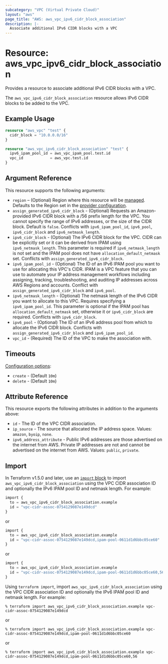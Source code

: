 ```yaml
---
subcategory: "VPC (Virtual Private Cloud)"
layout: "aws"
page_title: "AWS: aws_vpc_ipv6_cidr_block_association"
description: |-
  Associate additional IPv6 CIDR blocks with a VPC
---
```


# Resource: aws_vpc_ipv6_cidr_block_association

Provides a resource to associate additional IPv6 CIDR blocks with a VPC.

The `aws_vpc_ipv6_cidr_block_association` resource allows IPv6 CIDR blocks to be added to the VPC.

## Example Usage

```terraform
resource "aws_vpc" "test" {
  cidr_block = "10.0.0.0/16"
}

resource "aws_vpc_ipv6_cidr_block_association" "test" {
  ipv6_ipam_pool_id = aws_vpc_ipam_pool.test.id
  vpc_id            = aws_vpc.test.id
}
```

## Argument Reference

This resource supports the following arguments:

* `region` – (Optional) Region where this resource will be [managed](https://docs.aws.amazon.com/general/latest/gr/rande.html#regional-endpoints). Defaults to the Region set in the [provider configuration](https://registry.terraform.io/providers/hashicorp/aws/latest/docs#aws-configuration-reference).
* `assign_generated_ipv6_cidr_block` - (Optional) Requests an Amazon-provided IPv6 CIDR block with a /56 prefix length for the VPC. You cannot specify the range of IPv6 addresses, or the size of the CIDR block. Default is `false`. Conflicts with `ipv6_ipam_pool_id`, `ipv6_pool`, `ipv6_cidr_block` and `ipv6_netmask_length`.
* `ipv6_cidr_block` - (Optional) The IPv6 CIDR block for the VPC. CIDR can be explicitly set or it can be derived from IPAM using `ipv6_netmask_length`. This parameter is required if `ipv6_netmask_length` is not set and the IPAM pool does not have `allocation_default_netmask` set. Conflicts with `assign_generated_ipv6_cidr_block`.
* `ipv6_ipam_pool_id` - (Optional) The ID of an IPv6 IPAM pool you want to use for allocating this VPC's CIDR. IPAM is a VPC feature that you can use to automate your IP address management workflows including assigning, tracking, troubleshooting, and auditing IP addresses across AWS Regions and accounts. Conflict with `assign_generated_ipv6_cidr_block` and `ipv6_pool`.
* `ipv6_netmask_length` - (Optional) The netmask length of the IPv6 CIDR you want to allocate to this VPC. Requires specifying a `ipv6_ipam_pool_id`. This parameter is optional if the IPAM pool has `allocation_default_netmask` set, otherwise it or `ipv6_cidr_block` are required. Conflicts with `ipv6_cidr_block`.
* `ipv6_pool` - (Optional) The  ID of an IPv6 address pool from which to allocate the IPv6 CIDR block. Conflicts with `assign_generated_ipv6_cidr_block` and `ipv6_ipam_pool_id`.
* `vpc_id` - (Required) The ID of the VPC to make the association with.

## Timeouts

[Configuration options](https://developer.hashicorp.com/terraform/language/resources/syntax#operation-timeouts):

- `create` - (Default `10m`)
- `delete` - (Default `10m`)

## Attribute Reference

This resource exports the following attributes in addition to the arguments above:

* `id` - The ID of the VPC CIDR association.
* `ip_source` - The source that allocated the IP address space. Values: `amazon`, `byoip`, `none`.
* `ipv6_address_attribute` - Public IPv6 addresses are those advertised on the internet from AWS. Private IP addresses are not and cannot be advertised on the internet from AWS. Values: `public`, `private`.

## Import

In Terraform v1.5.0 and later, use an [`import` block](https://developer.hashicorp.com/terraform/language/import) to import `aws_vpc_ipv6_cidr_block_association` using the VPC CIDR association ID and optionally the IPv6 IPAM pool ID and netmask length. For example:

```terraform
import {
  to = aws_vpc_ipv6_cidr_block_association.example
  id = "vpc-cidr-assoc-0754129087e149dcd"
}
```

or

```terraform
import {
  to = aws_vpc_ipv6_cidr_block_association.example
  id = "vpc-cidr-assoc-0754129087e149dcd,ipam-pool-0611d1d6bbc05ce60"
}
```

or

```terraform
import {
  to = aws_vpc_ipv6_cidr_block_association.example
  id = "vpc-cidr-assoc-0754129087e149dcd,ipam-pool-0611d1d6bbc05ce60,56"
}
```

Using `terraform import`, import `aws_vpc_ipv6_cidr_block_association` using the VPC CIDR association ID and optionally the IPv6 IPAM pool ID and netmask length. For example:

```console
% terraform import aws_vpc_ipv6_cidr_block_association.example vpc-cidr-assoc-0754129087e149dcd
```

or

```console
% terraform import aws_vpc_ipv6_cidr_block_association.example vpc-cidr-assoc-0754129087e149dcd,ipam-pool-0611d1d6bbc05ce60
```

or

```console
% terraform import aws_vpc_ipv6_cidr_block_association.example vpc-cidr-assoc-0754129087e149dcd,ipam-pool-0611d1d6bbc05ce60,56
```
